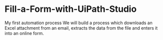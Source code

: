 # Fill-a-Form-with-UiPath-Studio
My first automation process
We will build a process which downloads an Excel attachment from an email, extracts the data from the file and enters it into an online form.
